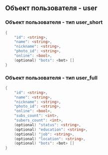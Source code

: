 ## Объект пользователя - user

### **Объект пользователя - тип user_short**
```c#
{
    "id": <string>,
    "name": <string>,
    "nickname": <string>,
    "photo_id": <string>,
    "online": <bool>,
    (optional) "bots": <bot> []
}
```

### **Объект пользователя - тип user_full**
```c#
{
    "id": <string>,
    "name": <string>,
    "nickname": <string>,
    "photo_id": <string>,
    "online": <bool>,
    "subs_count": <int>,
    "subers_count": <int>,
    (optional) "status": <string>,
    (optional) "education": <string>,
    (optional) "job": <string>,
    (optional) "location": <string>,
    (optional) "bots": <bot> []
}
```
